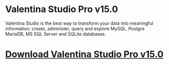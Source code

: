 # Valentina Studio Pro v15.0

Valentina Studio is the best way to transform your data into meaningful information; create, administer, query and explore MySQL, Postgre MariaDB, MS SQL Server and SQLite databases.

# [Download Valentina Studio Pro v15.0](https://developer.team/database-development/35279-valentina-studio-pro-v150.html)
